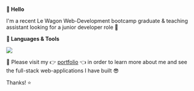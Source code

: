 **👋 Hello**

I'm a recent Le Wagon Web-Development bootcamp graduate & teaching assistant looking for a junior developer role 🚀

**🧰 Languages & Tools**

<p align="left">
  <a href="https://skillicons.dev">
    <img src="https://skillicons.dev/icons?i=js,html,css,ruby,rails,figma,heroku,bootstrap,git,github,react,tailwind" />
  </a>
</p>

💼 Please visit my 👉 [portfolio](https://hireland95.github.io/profile) 👈 in order to learn more about me and see the full-stack web-applications I have built 😎

Thanks! ⭐️
